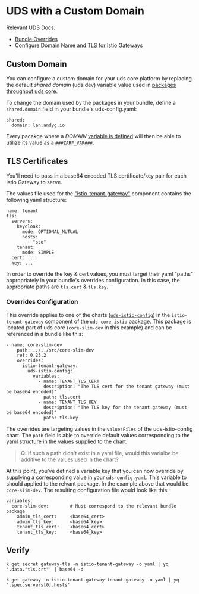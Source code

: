 # UDS with a Custom Domain

Relevant UDS Docs:

- [Bundle Overrides](https://uds.defenseunicorns.com/cli/overrides/)
- [Configure Domain Name and TLS for Istio Gateways](https://uds.defenseunicorns.com/cli/overrides/)

## Custom Domain

You can configure a custom domain for your uds core platform by replacing the default *shared domain* (uds.dev) variable value used in [packages throughout uds core](https://github.com/defenseunicorns/uds-core/blob/main/src/istio/zarf.yaml#L8).

To change the domain used by the packages in your bundle, define a `shared.domain` field in your bundle's uds-config.yaml:

```
shared:
  domain: lan.andyg.io 
```

Every pacakge where a *DOMAIN* [variable is defined](https://github.com/defenseunicorns/uds-core/blob/main/src/keycloak/zarf.yaml#L7) will then be able to utilize its value as a [`###ZARF_VAR###`](https://github.com/defenseunicorns/uds-core/blob/main/src/keycloak/chart/values.yaml#L13). 

## TLS Certificates

You'll need to pass in a base64 encoded TLS certificate/key pair for each Istio Gateway to serve. 

The values file used for the ["istio-tenant-gateway"](https://github.com/defenseunicorns/uds-core/blob/main/src/istio/zarf.yaml#L70) component contains the following yaml structure:

```
name: tenant
tls:
  servers:
    keycloak:
      mode: OPTIONAL_MUTUAL
      hosts:
        - "sso"
    tenant:
      mode: SIMPLE
  cert: ...         
  key: ...
```

In order to override the key & cert values, you must target their yaml "paths" appropriately in your bundle's overrides configuration. In this case, the appropriate paths are `tls.cert` & `tls.key`.

### Overrides Configuration

This override applies to one of the charts ([`uds-istio-config`](https://github.com/defenseunicorns/uds-core/blob/main/src/istio/zarf.yaml#L78)) in the `istio-tenant-gateway` component of the `uds-core-istio` package. This package is located part of uds core (`core-slim-dev` in this example)  and can be referenced in a bundle like this:

```
- name: core-slim-dev
    path: ../../src/core-slim-dev
    ref: 0.25.2
    overrides:
      istio-tenant-gateway:
        uds-istio-config:
          variables:
            - name: TENANT_TLS_CERT
              description: "The TLS cert for the tenant gateway (must be base64 encoded)"
              path: tls.cert
            - name: TENANT_TLS_KEY
              description: "The TLS key for the tenant gateway (must be base64 encoded)"
              path: tls.key
```

The overrides are targeting values in the `valuesFiles` of the uds-istio-config chart. The `path` field is able to override default values corresponding to the yaml structure in the values supplied to the chart. 

> Q: If such a path didn't exist in a yaml file, would this varialbe be additive to the values used in the chart?

At this point, you've defined a variable key that you can now override by supplying a corresponding value in your `uds-config.yaml`. This variable to should applied to the relvant package. In the example above that would be `core-slim-dev`. The resulting configuration file would look like this: 

```
variables:
  core-slim-dev:        # Must correspond to the relevant bundle package
    admin_tls_cert:     <base64_cert>
    admin_tls_key:      <base64_key>
    tenant_tls_cert:    <base64_cert>
    tenant_tls_key:     <base64_key>
```

## Verify

```
k get secret gateway-tls -n istio-tenant-gateway -o yaml | yq '.data."tls.crt"' | base64 -d 
```

```
k get gateway -n istio-tenant-gateway tenant-gateway -o yaml | yq '.spec.servers[0].hosts'
```
